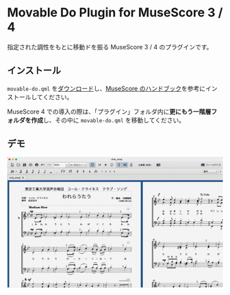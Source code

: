 # Movable Do Plugin for MuseScore 3 / 4

指定された調性をもとに移動ドを振る MuseScore 3 / 4 のプラグインです。

## インストール

`movable-do.qml` を[ダウンロード](https://github.com/nozomu-y/MovableDo/releases/download/v1.4/movable-do.qml)し、[MuseScore のハンドブック](https://musescore.org/ja/%E3%83%8F%E3%83%B3%E3%83%89%E3%83%96%E3%83%83%E3%82%AF/furakuin#installation)を参考にインストールしてください。

MuseScore 4 での導入の際は、「プラグイン」フォルダ内に**更にもう一階層フォルダを作成**し、その中に `movable-do.qml` を移動してください。

## デモ

![demo](https://github.com/nozomu-y/MovableDo/blob/media/demo.gif?raw=true)
